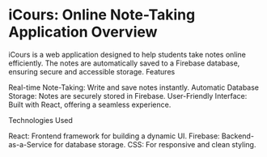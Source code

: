 # iCours: Online Note-Taking Application Overview

iCours is a web application designed to help students take notes online efficiently. The notes are automatically saved to a Firebase database, ensuring secure and accessible storage.
Features

  Real-time Note-Taking: Write and save notes instantly.
  Automatic Database Storage: Notes are securely stored in Firebase.
  User-Friendly Interface: Built with React, offering a seamless experience.

Technologies Used

  React: Frontend framework for building a dynamic UI.
  Firebase: Backend-as-a-Service for database storage.
  CSS: For responsive and clean styling.
